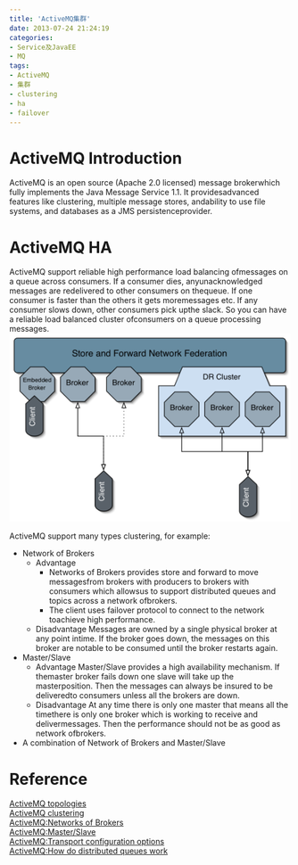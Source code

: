 ```yaml
---
title: 'ActiveMQ集群'
date: 2013-07-24 21:24:19
categories: 
- Service及JavaEE
- MQ
tags: 
- ActiveMQ
- 集群
- clustering
- ha
- failover
---
```

# ActiveMQ Introduction

ActiveMQ is an open source (Apache 2.0 licensed) message brokerwhich fully implements the Java Message Service 1.1. It providesadvanced features like clustering, multiple message stores, andability to use file systems, and databases as a JMS persistenceprovider.


# ActiveMQ HA

ActiveMQ support reliable high performance load balancing ofmessages on a queue across consumers. If a consumer dies, anyunacknowledged messages are redelivered to other consumers on thequeue. If one consumer is faster than the others it gets moremessages etc. If any consumer slows down, other consumers pick upthe slack. So you can have a reliable load balanced cluster ofconsumers on a queue processing messages.
![ActiveMQ集群](/images/2013/7/0026uWfMty6DIR5KvOp71.png)

ActiveMQ support many types clustering, for example:
- Network of Brokers
  - Advantage
    - Networks of Brokers provides store and forward to move messagesfrom brokers with producers to brokers with consumers which allowsus to support distributed queues and topics across a network ofbrokers.
    - The client uses failover protocol to connect to the network toachieve high performance.
  - Disadvantage
    Messages are owned by a single physical broker at any point intime. If the broker goes down, the messages on this broker are notable to be consumed until the broker restarts again.
- Master/Slave
  - Advantage
    Master/Slave provides a high availability mechanism. If themaster broker fails down one slave will take up the masterposition. Then the messages can always be insured to be deliveredto consumers unless all the brokers are down.
  - Disadvantage
    At any time there is only one master that means all the timethere is only one broker which is working to receive and delivermessages. Then the performance should not be as good as network ofbrokers.
- A combination of Network of Brokers and Master/Slave


# Reference

[ActiveMQ topologies](http://activemq.apache.org/topologies.html)  
[ActiveMQ clustering](http://activemq.apache.org/clustering.html)  
[ActiveMQ:Networks of Brokers](http://activemq.apache.org/networks-of-brokers.html)  
[ActiveMQ:Master/Slave](http://activemq.apache.org/masterslave.html)  
[ActiveMQ:Transport configuration options](http://activemq.apache.org/configuring-transports.html)  
[ActiveMQ:How do distributed queues work](http://activemq.apache.org/how-do-distributed-queues-work.html)  